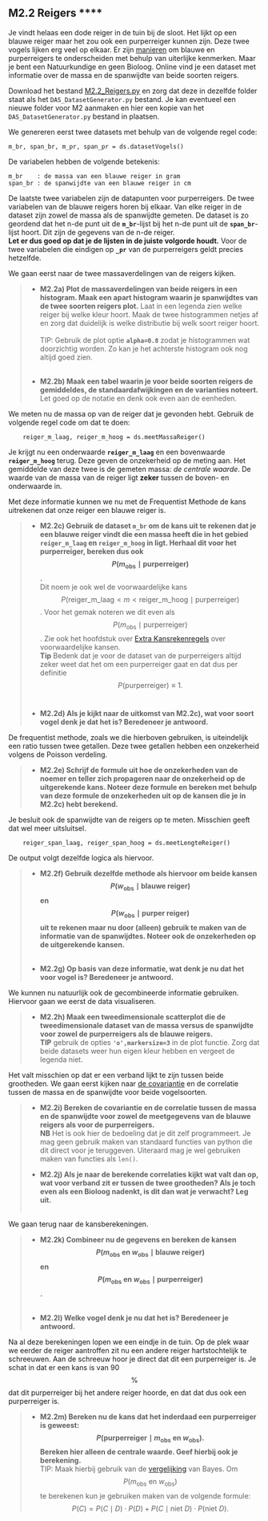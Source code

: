 ## M2.2 Reigers \*\*\*\*
<!--REF\label{/opdrachten-module-2/reigers}-->

Je vindt helaas een dode reiger in de tuin bij de sloot. Het lijkt op een blauwe reiger maar het zou ook een purperreiger kunnen zijn. Deze twee vogels lijken erg veel op elkaar.
Er zijn [manieren](https://www.vogelbescherming.nl/beleefdelente/blog/lezen/reigers-in-soorten-en-maten) om blauwe en purperreigers te onderscheiden met behulp van uiterlijke kenmerken. Maar je bent een Natuurkundige en geen Bioloog. Online vind je een dataset met informatie over de massa en de spanwijdte van beide soorten reigers.


Download het bestand [M2.2_Reigers.py](https://das.proglab.nl/course/22%20Opdrachten%20Module%202/22%20Reigers/M2.2_Reigers.py) en zorg dat deze in dezelfde folder staat als het `DAS_DatasetGenerator.py` bestand. Je kan eventueel een nieuwe folder voor M2 aanmaken en hier een kopie van het `DAS_DatasetGenerator.py` bestand in plaatsen.


We genereren eerst twee datasets met behulp van de volgende regel code: 

	m_br, span_br, m_pr, span_pr = ds.datasetVogels()
	
De variabelen hebben de volgende betekenis: 

	m_br    : de massa van een blauwe reiger in gram
	span_br : de spanwijdte van een blauwe reiger in cm

De laatste twee variabelen zijn de datapunten voor purperreigers. 
De twee variabelen van de blauwe reigers horen bij elkaar. Van elke reiger in de dataset zijn zowel de massa als de spanwijdte gemeten. De dataset is zo geordend dat het n-de punt uit de **`m_br`**-lijst bij het n-de punt uit de **`span_br`**-lijst hoort. Dit zijn de gegevens van de n-de reiger. <br>
**Let er dus goed op dat je de lijsten in de juiste volgorde houdt.**
Voor de twee variabelen die eindigen op **`_pr`** van de purperreigers geldt precies hetzelfde.


We gaan eerst naar de twee massaverdelingen van de reigers kijken. 

> - **M2.2a) Plot de massaverdelingen van beide reigers in een histogram. Maak een apart histogram waarin je spanwijdtes van de twee soorten reigers plot.** Laat in een legenda zien welke reiger bij welke kleur hoort. Maak de twee histogrammen netjes af en zorg dat duidelijk is welke distributie bij welk soort reiger hoort.<br><br>
> TIP: Gebruik de plot optie **`alpha=0.8`** zodat je histogrammen wat doorzichtig worden. Zo kan je het achterste histogram ook nog altijd goed zien.<br><br>
>  
> - **M2.2b) Maak een tabel waarin je voor beide soorten reigers de gemiddeldes, de standaardafwijkingen en de varianties noteert.** Let goed op de notatie en denk ook even aan de eenheden.


We meten nu de massa op van de reiger dat je gevonden hebt. Gebruik de volgende regel code om dat te doen: 

		reiger_m_laag, reiger_m_hoog = ds.meetMassaReiger()
		
Je krijgt nu een onderwaarde **`reiger_m_laag`** en een bovenwaarde **`reiger_m_hoog`** terug. Deze geven de onzekerheid op de meting aan. Het gemiddelde van deze twee is de gemeten massa: *de centrale waarde*. De waarde van de massa van de reiger ligt **zeker** tussen de boven- en onderwaarde in. 

Met deze informatie kunnen we nu met de Frequentist Methode de kans uitrekenen dat onze reiger een blauwe reiger is. 

> - **M2.2c) Gebruik de dataset `m_br` om de kans uit te rekenen dat je een blauwe reiger vindt die een massa heeft die in het gebied `reiger_m_laag` en `reiger_m_hoog` in ligt. Herhaal dit voor het purperreiger, bereken dus ook $$P(m_{\text{obs}} \mid \text{purperreiger})$$.** <br>
> Dit noem je ook wel de voorwaardelijke kans $$P(\text{reiger_m_laag} < m < \text{reiger_m_hoog} \mid \text{purperreiger})$$. Voor het gemak noteren we dit even als $$P(m_{\text{obs}} \mid \text{purperreiger} )$$. Zie ook het hoofdstuk over [Extra Kansrekenregels](/module-2/extra-kansrekenregels) over voorwaardelijke kansen.<br>
> **Tip** Bedenk dat je voor de dataset van de purperreigers altijd zeker weet dat het om een purperreiger gaat en dat dus per definitie $$P(\text{purperreiger}) \equiv 1.$$<br>
>
> - **M2.2d) Als je kijkt naar de uitkomst van M2.2c), wat voor soort vogel denk je dat het is? Beredeneer je antwoord.**

De frequentist methode, zoals we die hierboven gebruiken, is uiteindelijk een ratio tussen twee getallen. Deze twee getallen hebben een onzekerheid volgens de Poisson verdeling. 

> - **M2.2e) Schrijf de formule uit hoe de onzekerheden van de noemer en teller zich propageren naar de onzekerheid op de uitgerekende kans. Noteer deze formule en bereken met behulp van deze formule de onzekerheden uit op de kansen die je in M2.2c) hebt berekend.**

Je besluit ook de spanwijdte van de reigers op te meten. Misschien geeft dat wel meer uitsluitsel.

		reiger_span_laag, reiger_span_hoog = ds.meetLengteReiger()
		
De output volgt dezelfde logica als hiervoor.

> - **M2.2f) Gebruik dezelfde methode als hiervoor om beide kansen $$ P(w_{\text{obs}} \mid \text{blauwe reiger} )$$ en $$P(w_{\text{obs}} \mid \text{purper reiger} )$$ uit te rekenen maar nu door (alleen) gebruik te maken van de informatie van de spanwijdtes. Noteer ook de onzekerheden op de uitgerekende kansen.**<br><br>
> 
> - **M2.2g) Op basis van deze informatie, wat denk je nu dat het voor vogel is? Beredeneer je antwoord.**

We kunnen nu natuurlijk ook de gecombineerde informatie gebruiken. Hiervoor gaan we eerst de data visualiseren.

> - **M2.2h) Maak een tweedimensionale scatterplot die de tweedimensionale dataset van de massa versus de spanwijdte voor zowel de purperreigers als de blauwe reigers.**  
> **TIP** gebruik de opties **`'o',markersize=3`** in de plot functie. Zorg dat beide datasets weer hun eigen kleur hebben en vergeet de legenda niet. 

Het valt misschien op dat er een verband lijkt te zijn tussen beide grootheden. We gaan eerst kijken naar [de covariantie](/module-2/meerdimensionale-data) en de correlatie tussen de massa en de spanwijdte voor beide vogelsoorten. 

> - **M2.2i) Bereken de covariantie en de correlatie tussen de massa en de spanwijdte voor zowel de meetgegevens van de blauwe reigers als voor de purperreigers.**<br>
> **NB** Het is ook hier de bedoeling dat je dit zelf programmeert. Je mag geen gebruik maken van standaard functies van python die dit direct voor je teruggeven. Uiteraard mag je wel gebruiken maken van functies als `len()`.<br>
> 
>  
> - **M2.2j) Als je naar de berekende correlaties kijkt wat valt dan op, wat voor verband zit er tussen de twee grootheden? Als je toch even als een Bioloog nadenkt, is dit dan wat je verwacht? Leg uit.**<br><br>

We gaan terug naar de kansberekeningen. 

<!--FOR2023: Schrijf hier in de opgave expliciet dat ze de fouten ook moeten berekenen-->
> - **M2.2k) Combineer nu de gegevens en bereken de kansen $${P(m_{\text{obs}}\text{ en }w_{\text{obs}} \mid \text{blauwe reiger})}$$ en $${P(m_{\text{obs}}\text{ en }w_{\text{obs}} \mid \text{purperreiger})}$$.**<br><br>
> 
> - **M2.2l) Welke vogel denk je nu dat het is? Beredeneer je antwoord.**

Na al deze berekeningen lopen we een eindje in de tuin. Op de plek waar we eerder de reiger aantroffen zit nu een andere reiger hartstochtelijk te schreeuwen. Aan de schreeuw hoor je direct dat dit een purperreiger is. Je schat in dat er een kans is van 90$$\%$$ dat dit purperreiger bij het andere reiger hoorde, en dat dat dus ook een purperreiger is. 

> - **M2.2m) Bereken nu de kans dat het inderdaad een purperreiger is geweest: $$P(\text{purperreiger} \mid m_\text{obs} \text{ en } w_{\text{obs}}).$$ Bereken hier alleen de centrale waarde. Geef hierbij ook je berekening.**<br>
> TIP: Maak hierbij gebruik van de [vergelijking](/module-2/extra-kansrekenregels) van Bayes. Om $$P(m_\text{obs} \text{ en }w_{\text{obs}})$$ te berekenen kun je gebruiken maken van de volgende formule: 
> $$P(C) = P(C \mid D)\cdot P(D) + P(C \mid \text{niet }D)\cdot P(\text{niet }D).$$

